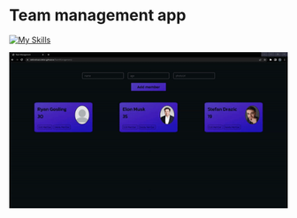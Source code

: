 # Team management app
[![My Skills](https://skills.thijs.gg/icons?i=react,firebase&theme=dark)](https://skills.thijs.gg)

![](https://github.com/stefandrazicstefan/TeamManagement/blob/master/gif.gif)

